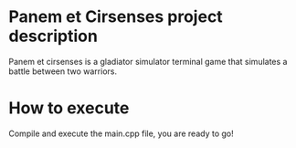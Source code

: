 # Panem et Cirsenses project description

Panem et cirsenses is a gladiator simulator terminal game that 
simulates a battle between two warriors.

# How to execute

Compile and execute the main.cpp file, you are ready to go!
